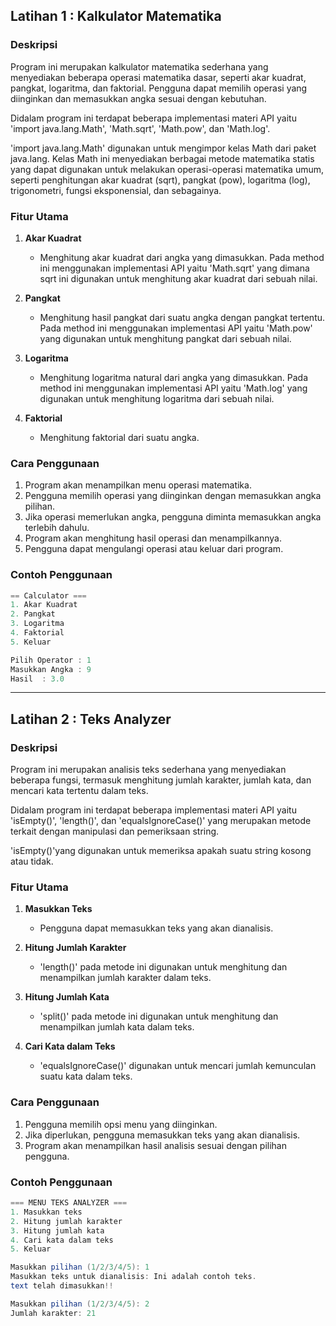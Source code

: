 ## Latihan 1 : Kalkulator Matematika

### Deskripsi
Program ini merupakan kalkulator matematika sederhana yang menyediakan beberapa operasi matematika dasar, seperti akar kuadrat, pangkat, logaritma, dan faktorial. Pengguna dapat memilih operasi yang diinginkan dan memasukkan angka sesuai dengan kebutuhan. 

Didalam program ini terdapat beberapa implementasi materi API yaitu 'import java.lang.Math', 'Math.sqrt', 'Math.pow', dan 'Math.log'.

'import java.lang.Math' digunakan untuk mengimpor kelas Math dari paket java.lang. Kelas Math ini menyediakan berbagai metode matematika statis yang dapat digunakan untuk melakukan operasi-operasi matematika umum, seperti penghitungan akar kuadrat (sqrt), pangkat (pow), logaritma (log), trigonometri, fungsi eksponensial, dan sebagainya.

### Fitur Utama
1. **Akar Kuadrat**
    - Menghitung akar kuadrat dari angka yang dimasukkan. Pada method ini menggunakan implementasi API yaitu 'Math.sqrt' yang dimana sqrt ini digunakan untuk menghitung akar kuadrat dari sebuah nilai.

2. **Pangkat**
    - Menghitung hasil pangkat dari suatu angka dengan pangkat tertentu. Pada method ini menggunakan implementasi API yaitu 'Math.pow' yang digunakan untuk menghitung pangkat dari sebuah nilai.

3. **Logaritma**
    - Menghitung logaritma natural dari angka yang dimasukkan. Pada method ini menggunakan implementasi API yaitu 'Math.log' yang digunakan untuk menghitung logaritma dari sebuah nilai.

4. **Faktorial**
    - Menghitung faktorial dari suatu angka.


### Cara Penggunaan
1. Program akan menampilkan menu operasi matematika.
2. Pengguna memilih operasi yang diinginkan dengan memasukkan angka pilihan.
3. Jika operasi memerlukan angka, pengguna diminta memasukkan angka terlebih dahulu.
4. Program akan menghitung hasil operasi dan menampilkannya.
5. Pengguna dapat mengulangi operasi atau keluar dari program.

### Contoh Penggunaan
```java
== Calculator ===
1. Akar Kuadrat
2. Pangkat
3. Logaritma
4. Faktorial
5. Keluar

Pilih Operator : 1
Masukkan Angka : 9
Hasil  : 3.0
```


---

## Latihan 2 : Teks Analyzer

### Deskripsi
Program ini merupakan analisis teks sederhana yang menyediakan beberapa fungsi, termasuk menghitung jumlah karakter, jumlah kata, dan mencari kata tertentu dalam teks.

Didalam program ini terdapat beberapa implementasi materi API yaitu 'isEmpty()', 'length()', dan 'equalsIgnoreCase()' yang merupakan metode terkait dengan manipulasi dan pemeriksaan string.

'isEmpty()'yang digunakan untuk memeriksa apakah suatu string kosong atau tidak.

### Fitur Utama
1. **Masukkan Teks**
    - Pengguna dapat memasukkan teks yang akan dianalisis.

2. **Hitung Jumlah Karakter**
    - 'length()' pada metode ini digunakan untuk menghitung dan menampilkan jumlah karakter dalam teks.

3. **Hitung Jumlah Kata**
    - 'split()' pada metode ini digunakan untuk menghitung dan menampilkan jumlah kata dalam teks.

4. **Cari Kata dalam Teks**
    - 'equalsIgnoreCase()' digunakan untuk mencari jumlah kemunculan suatu kata dalam teks.


### Cara Penggunaan
1. Pengguna memilih opsi menu yang diinginkan.
2. Jika diperlukan, pengguna memasukkan teks yang akan dianalisis.
3. Program akan menampilkan hasil analisis sesuai dengan pilihan pengguna.

### Contoh Penggunaan
```java
=== MENU TEKS ANALYZER ===
1. Masukkan teks
2. Hitung jumlah karakter
3. Hitung jumlah kata
4. Cari kata dalam teks
5. Keluar

Masukkan pilihan (1/2/3/4/5): 1
Masukkan teks untuk dianalisis: Ini adalah contoh teks.
text telah dimasukkan!!

Masukkan pilihan (1/2/3/4/5): 2
Jumlah karakter: 21
```


